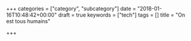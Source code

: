 +++
categories = ["category", "subcategory"]
date = "2018-01-16T10:48:42+00:00"
draft = true
keywords = ["tech"]
tags = []
title = "On est tous humains"

+++

<!--more-->
